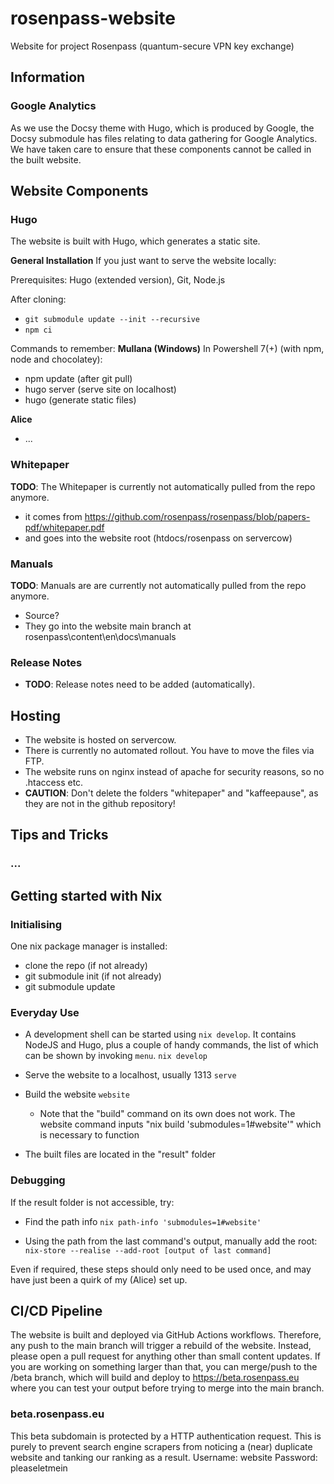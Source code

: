 # rosenpass-website
Website for project Rosenpass (quantum-secure VPN key exchange)


## Information

### Google Analytics
As we use the Docsy theme with Hugo, which is produced by Google, the Docsy submodule has files relating to data gathering for Google Analytics. We have taken care to ensure that these components cannot be called in the built website.

## Website Components

### Hugo
The website is built with Hugo, which generates a static site.

**General Installation**
If you just want to serve the website locally:

Prerequisites:
Hugo (extended version), Git, Node.js

After cloning:
- `git submodule update --init --recursive`
- `npm ci`

Commands to remember: 
**Mullana (Windows)**
In Powershell 7(+) (with npm, node and chocolatey):
- npm update (after git pull)
- hugo server (serve site on localhost)
- hugo (generate static files)

**Alice**
- ...

### Whitepaper
**TODO**: The Whitepaper is currently not automatically pulled from the repo anymore. 
- it comes from https://github.com/rosenpass/rosenpass/blob/papers-pdf/whitepaper.pdf
- and goes into the website root (htdocs/rosenpass on servercow)

### Manuals
**TODO**: Manuals are are currently not automatically pulled from the repo anymore. 
- Source?
- They go into the website main branch at rosenpass\content\en\docs\manuals

### Release Notes
- **TODO**: Release notes need to be added (automatically).

## Hosting
- The website is hosted on servercow. 
- There is currently no automated rollout. You have to move the files via FTP. 
- The website runs on nginx instead of apache for security reasons, so no .htaccess etc.
- **CAUTION**: Don't delete the folders "whitepaper" and "kaffeepause", as they are not in the github repository!

## Tips and Tricks

### ...


## Getting started with Nix

### Initialising
One nix package manager is installed:
- clone the repo (if not already)
- git submodule init (if not already)
- git submodule update

### Everyday Use

- A development shell can be started using `nix develop`. It contains NodeJS and Hugo,
plus a couple of handy commands, the list of which can be shown by invoking `menu`.
```nix develop```

- Serve the website to a localhost, usually 1313
```serve```

- Build the website
```website```
    - Note that the "build" command on its own does not work. The website command inputs "nix build 'submodules=1#website'" which is necessary to function

- The built files are located in the "result" folder

### Debugging
If the result folder is not accessible, try:

- Find the path info
``` nix path-info 'submodules=1#website' ```

- Using the path from the last command's output, manually add the root:
``` nix-store --realise --add-root [output of last command]```

Even if required, these steps should only need to be used once, and may have just been a quirk of my (Alice) set up.


## CI/CD Pipeline
The website is built and deployed via GitHub Actions workflows. Therefore, any push to the main branch will trigger a rebuild of the website. Instead, please open a pull request for anything other than small content updates. If you are working on something larger than that, you can merge/push to the /beta branch, which will build and deploy to https://beta.rosenpass.eu where you can test your output before trying to merge into the main branch.

### beta.rosenpass.eu
This beta subdomain is protected by a HTTP authentication request. This is purely to prevent search engine scrapers from noticing a (near) duplicate website and tanking our ranking as a result.
Username: website
Password: pleaseletmein
